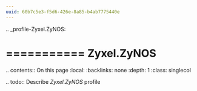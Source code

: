 ```yaml
---
uuid: 60b7c5e3-f5d6-426e-8a85-b4ab7775440e
---
```

.. _profile-Zyxel.ZyNOS:

===========
Zyxel.ZyNOS
===========

.. contents:: On this page
    :local:
    :backlinks: none
    :depth: 1
    :class: singlecol

.. todo::
    Describe *Zyxel.ZyNOS* profile

